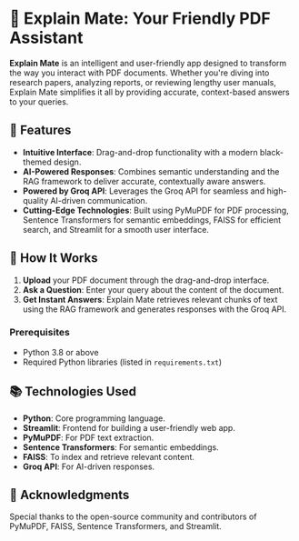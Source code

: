 # 📄 Explain Mate: Your Friendly PDF Assistant

**Explain Mate** is an intelligent and user-friendly app designed to transform the way you interact with PDF documents. Whether you're diving into research papers, analyzing reports, or reviewing lengthy user manuals, Explain Mate simplifies it all by providing accurate, context-based answers to your queries.

## 🚀 Features

* **Intuitive Interface**: Drag-and-drop functionality with a modern black-themed design.
* **AI-Powered Responses**: Combines semantic understanding and the RAG framework to deliver accurate, contextually aware answers.
* **Powered by Groq API**: Leverages the Groq API for seamless and high-quality AI-driven communication.
* **Cutting-Edge Technologies**: Built using PyMuPDF for PDF processing, Sentence Transformers for semantic embeddings, FAISS for efficient search, and Streamlit for a smooth user interface.

## 🎯 How It Works

1. **Upload** your PDF document through the drag-and-drop interface.
2. **Ask a Question**: Enter your query about the content of the document.
3. **Get Instant Answers**: Explain Mate retrieves relevant chunks of text using the RAG framework and generates responses with the Groq API.


### Prerequisites

* Python 3.8 or above
* Required Python libraries (listed in `requirements.txt`)


## 📚 Technologies Used

* **Python**: Core programming language.
* **Streamlit**: Frontend for building a user-friendly web app.
* **PyMuPDF**: For PDF text extraction.
* **Sentence Transformers**: For semantic embeddings.
* **FAISS**: To index and retrieve relevant content.
* **Groq API**: For AI-driven responses.


## 🌟 Acknowledgments

Special thanks to the open-source community and contributors of PyMuPDF, FAISS, Sentence Transformers, and Streamlit.

